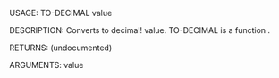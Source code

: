 USAGE:
     TO-DECIMAL value 

DESCRIPTION:
     Converts to decimal! value.
     TO-DECIMAL is a function .

RETURNS:
    (undocumented)

ARGUMENTS:
    value
